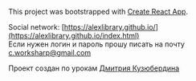 This project was bootstrapped with [Create React App](https://github.com/facebook/create-react-app).

Social network: [https://alexlibrary.github.io/](https://alexlibrary.github.io/index.html)
<br/>
Если нужен логин и пароль прошу писать на почту c.worksharp@gmail.com

Проект создан по урокам [Дмитрия Кузюбердина](https://github.com/Dimych)

